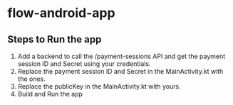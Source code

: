# flow-android-app

## Steps to Run the app
1. Add a backend to call the /payment-sessions API and get the payment session ID and Secret using your credentials.
2. Replace the payment session ID and Secret in the MainActivity.kt with the ones.
3. Replace the publicKey in the MainActivity.kt with yours.
4. Build and Run the app